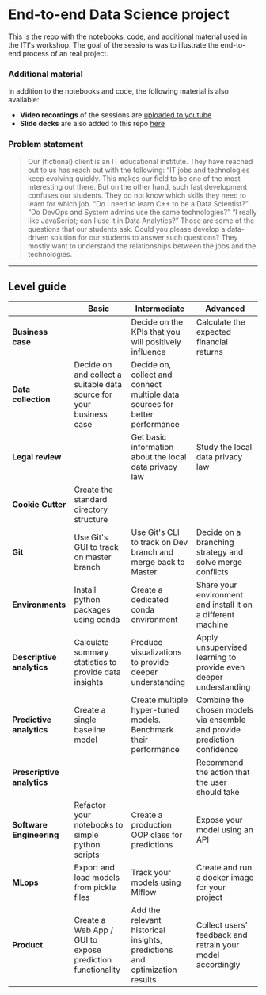 End-to-end Data Science project
==============================

This is the repo with the notebooks, code, and additional material used in the ITI's workshop. The goal of the sessions was to illustrate the end-to-end process of an real project.

### Additional material
In addition to the notebooks and code, the following material is also available: 
+ **Video recordings** of the sessions are [uploaded to youtube](https://www.youtube.com/playlist?list=PLatl6hdtJ0RkUSCChqOAVhnv5juWaoAyK)
+ **Slide decks** are also added to this repo [here](https://github.com/Deena-Gergis/iti_ds_live/tree/master/slide_decks)

### Problem statement
> Our (fictional) client is an IT educational institute. They have reached out to us has reach out with the following:
“IT jobs and technologies keep evolving quickly. This makes our field to be one of the most interesting out there. But on the other hand, such fast development confuses our students. They do not know which skills they need to learn for which job. 
“Do I need to learn C++ to be a Data Scientist?” “Do DevOps and System admins use the same technologies?” “I really like JavaScript; can I use it in Data Analytics?” Those are some of the questions that our students ask. 
Could you please develop a data-driven solution for our students to answer such questions? They mostly want to understand the relationships between the jobs and the technologies. 
______________________________________________________


## Level guide

|                                |     **Basic**                                                                 |    **Intermediate**                                                                                          |     **Advanced**                                                                       |
|--------------------------------|---------------------------------------------------------------------------|-----------------------------------------------------------------------------------------------------------|------------------------------------------------------------------------------------|
|     **Business case**              |                                                                           |     Decide on the KPIs   that you will positively influence                                               |     Calculate the   expected financial returns                                     |
|     **Data collection**            |     Decide on and collect   a suitable data source for your business case    |     Decide on, collect and   connect multiple data sources  for better performance     |                                                                                    |
|     **Legal review**               |                                                                           |     Get basic   information about the local data privacy law                                              |     Study the local   data privacy law                                             |
|     **Cookie Cutter**              |     Create the standard   directory structure                             |                                                                                                           |                                                                                    |
|     **Git**                        |     Use Git's GUI to   track on master branch                             |     Use Git's CLI to   track on Dev branch and merge back to Master                                       |     Decide on a   branching strategy and solve merge conflicts                     |
|     **Environments**               |     Install python   packages using conda                                 |     Create a dedicated   conda environment                                                                |     Share your   environment and install it on a different machine                 |
|     **Descriptive analytics**      |     Calculate summary   statistics to provide data insights               |     Produce   visualizations to provide deeper understanding                                              |     Apply unsupervised   learning to provide even deeper understanding             |
|     **Predictive analytics**       |     Create a single   baseline model                                      |     Create multiple   hyper-tuned models. Benchmark their performance                                     |     Combine the chosen   models via ensemble and provide prediction confidence     |
|     **Prescriptive analytics**     |                                                                           |                                                                                                           |     Recommend the   action that the user should take                               |
|     **Software Engineering**       |     Refactor your   notebooks to simple python scripts                    |     Create a production   OOP class for predictions                                                       |     Expose your model   using an API                                               |
|     **MLops**                      |     Export and load   models from pickle files                            |     Track your models   using Mlflow                                                                      |     Create and run a   docker image for your project                               |
|     **Product**                    |     Create a Web App /   GUI to expose prediction functionality           |     Add the relevant   historical insights, predictions and optimization results                          |     Collect users'   feedback and retrain your model accordingly                   |
